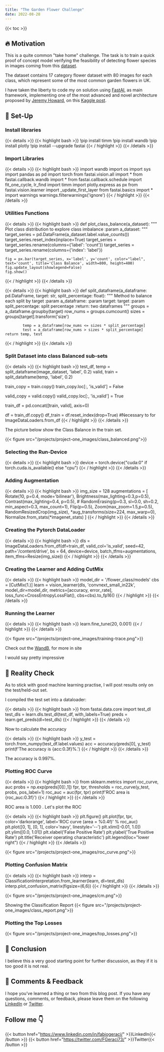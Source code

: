 ```yaml
---
title: "The Garden Flower Challenge"
date: 2022-08-28
---
```

{{< toc >}}

## 🔥 Motivation

This is a quite common "take home" challenge. The task is to train a quick proof of concept model verifying the feasibility of detecting flower species in images coming from this [dataset](https://www.robots.ox.ac.uk/~vgg/data/flowers/17/index.html).

The dataset contains 17 category flower dataset with 80 images for each class, which represent some of the most common garden flowers in UK.

I have taken the liberty to code my on solution using [FastAI](https://www.fast.ai/), as main framework, implementing one of the most advanced and novel architecture proposed by [Jeremy Howard](https://twitter.com/jeremyphoward), on this [Kaggle post](https://www.kaggle.com/code/jhoward/small-models-road-to-the-top-part-2/).

## 🔩 Set-Up

### Install libraries

{{< details >}}
{{< highlight bash >}}
!pip install timm
!pip install wandb
!pip install plotly
!pip install --upgrade fastai
{{< / highlight >}}
{{< /details >}}

### Import Libraries
{{< details >}}
{{< highlight bash >}}
import wandb
import os
import sys
import pandas as pd
import torch
from fastai.vision.all import *
from fastai.callback.wandb import *
from fastai.callback.schedule import fit_one_cycle, lr_find
import timm
import plotly.express as px
from fastai.vision.learner import _update_first_layer
from fastai.basics import *
import warnings
warnings.filterwarnings('ignore')
{{< / highlight >}}
{{< /details >}}

### Utilities Functions
{{< details >}}
{{< highlight bash >}}
def plot_class_balance(a_dataset):
    """
    Plot class distribution to explore class imbalance
    :param a_dataset:
    """
    target_series = pd.DataFrame(a_dataset.label.value_counts())
    target_series.reset_index(inplace=True)
    target_series = target_series.rename(columns={'label': 'count'})
    target_series = target_series.rename(columns={'index': 'label'})

    fig = px.bar(target_series, x='label', y='count', color="label", text='count', title='Class Balance', width=800, height=400)
    fig.update_layout(showlegend=False)
    fig.show()
{{< / highlight >}}
{{< /details >}}

{{< details >}}
{{< highlight bash >}}
def split_dataframe(a_dataframe: pd.DataFrame, target: str, split_percentage: float):
    """
    Method to balance each split by target
    :param a_dataframe:
    :param target: target
    :param split_percentage: split percentage
    :return: two dataframes
    """
            groups = a_dataframe.groupby(target)
            row_nums = groups.cumcount()
            sizes = groups[target].transform('size')
        
            temp = a_dataframe[row_nums <= sizes * split_percentage]
            test = a_dataframe[row_nums > sizes * split_percentage]
    return temp, test
{{< / highlight >}}
{{< /details >}}

### Split Dataset into class Balanced sub-sets

{{< details >}}
{{< highlight bash >}}
test_df, temp = split_dataframe(image_dataset, 'label', 0.2)
valid, train = split_dataframe(temp, 'label', 0.2)

train_copy = train.copy()
train_copy.loc[:, 'is_valid'] = False

valid_copy = valid.copy()
valid_copy.loc[:, 'is_valid'] = True

train_df = pd.concat([train, valid], axis=0)

df = train_df.copy()
df_train = df.reset_index(drop=True) #Necessary to for ImageDataLoaders.from_df
{{< / highlight >}}
{{< /details >}}

The picture below show the Class Balance in the train set.

{{< figure src="/projects/project-one_images/class_balanced.png">}}

### Selecting the Run-Device
{{< details >}}
{{< highlight bash >}}
device = torch.device("cuda:0" if torch.cuda.is_available() else "cpu")
{{< / highlight >}}
{{< /details >}}

### Adding Augmentation
{{< details >}}
{{< highlight bash >}}
img_size = 128
augmentations = [
    Rotate(10, p=0.4, mode='bilinear'), 
    Brightness(max_lighting=0.3,p=0.5),
    Contrast(max_lighting=0.4, p=0.5),
    # RandomErasing(p=0.3, sl=0.0, sh=0.2, min_aspect=0.3, max_count=1),
    Flip(p=0.5),
    Zoom(max_zoom=1.5,p=0.5),
    RandomResizedCrop(img_size),
    *aug_transforms(size=224, max_warp=0),
    Normalize.from_stats(*imagenet_stats)
    ]
{{< / highlight >}}
{{< /details >}}

### Creating the Pytorch DataLoader
{{< details >}}
{{< highlight bash >}}
dls = ImageDataLoaders.from_df(df=train_df, valid_col='is_valid', seed=42, 
                               path='/content/drive', bs = 64, device=device, 
                               batch_tfms=augmentations, item_tfms=Resize(img_size))
{{< / highlight >}}
{{< /details >}}

### Creating the Learner and Adding CutMix
{{< details >}}
{{< highlight bash >}}
model_dir = '/flower_class/models'
cbs = [CutMix(1.)]
learn = vision_learner(dls, 'convnext_small_in22k', model_dir=model_dir, 
                metrics=[accuracy, error_rate], loss_func=CrossEntropyLossFlat(), 
                cbs=cbs).to_fp16()
{{< / highlight >}}
{{< /details >}}

### Running the Learner
{{< details >}}
{{< highlight bash >}}
learn.fine_tune(20, 0.001)
{{< / highlight >}}
{{< /details >}}

{{< figure src="/projects/project-one_images/training-trace.png">}}

Check out the [WandB](https://wandb.ai/fabiogeraci/flower_app/reports/Weave-Prediction_Samples-22-07-28-11-07-45---VmlldzoyMzg4NzIx?accessToken=cruzovzndudeaisy3wh2hfnmd6pazbpnrdu80sow1hngiob30cul02e63y77spud), for more in site

I would say pretty impressive

## 🔎 Reality Check

As to stick with good machine learning practise, I will post results only on the test/held-out set.

I compiled the test set into a dataloader:

{{< details >}}
{{< highlight bash >}}
from fastai.data.core import test_dl
test_dls = learn.dls.test_dl(test_df, with_labels=True)
preds = learn.get_preds(dl=test_dls)
{{< / highlight >}}
{{< /details >}}

Now to calculate the accuracy

{{< details >}}
{{< highlight bash >}}
y_test = torch.from_numpy(test_df.label.values)
acc = accuracy(preds[0], y_test)
print(f'The accuracy is {acc:0.3f}%.')
{{< / highlight >}}
{{< /details >}}

The accuracy is 0.997%.

### Plotting ROC Curve
{{< details >}}
{{< highlight bash >}}
from sklearn.metrics import roc_curve, auc
probs = np.exp(preds[0][:,1])
fpr, tpr, thresholds = roc_curve(y_test, probs, pos_label=1)
roc_auc = auc(fpr, tpr)
print(f'ROC area is {roc_auc:0.3f}')
{{< / highlight >}}
{{< /details >}}

ROC area is 1.000 . Let's plot the ROC

{{< details >}}
{{< highlight bash >}}
plt.figure()
plt.plot(fpr, tpr, color='darkorange', label='ROC curve (area = %0.4f)' % roc_auc)
plt.plot([0, 1], [0, 1], color='navy', linestyle='--')
plt.xlim([-0.01, 1.0])
plt.ylim([0.0, 1.01])
plt.xlabel('False Positive Rate')
plt.ylabel('True Positive Rate')
plt.title('Receiver operating characteristic')
plt.legend(loc="lower right")
{{< / highlight >}}
{{< /details >}}

{{< figure src="/projects/project-one_images/roc_curve.png">}}

### Plotting Confusion Matrix
{{< details >}}
{{< highlight bash >}}
interp = ClassificationInterpretation.from_learner(learn, dl=test_dls)
interp.plot_confusion_matrix(figsize=(6,6))
{{< / highlight >}}
{{< /details >}}

{{< figure src="/projects/project-one_images/cm.png">}}

Showing the Classification Report
{{< figure src="/projects/project-one_images/class_report.png">}}

### Plotting the Top Losses
{{< figure src="/projects/project-one_images/top_losses.png">}}

## 🧭 Conclusion
I believe this a very good starting point for further discussion, as they if it is too good it is not real.

## 🙏 Comments & Feedback
I hope you’ve learned a thing or two from this blog post. If you have any questions, comments, or feedback, please leave them on the following  [LinkedIn](https://www.linkedin.com/in/fabiogeraci/) or [Twitter](https://twitter.com/FGeraci73/).

## Follow me 👇

{{< button href="https://www.linkedin.com/in/fabiogeraci/" >}}LinkedIn{{< /button >}}
{{< button href="https://twitter.com/FGeraci73/" >}}Twitter{{< /button >}}
